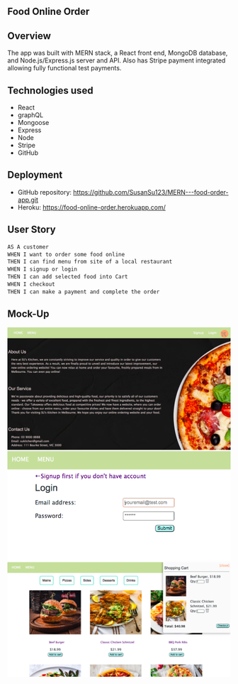 ## Food Online Order

## Overview

 The app was built with MERN stack, a React front end, MongoDB database, and Node.js/Express.js server and API. Also has Stripe payment integrated allowing fully functional test payments.

## Technologies used
* React
* graphQL
* Mongoose
* Express
* Node 
* Stripe
* GitHub 


## Deployment
* GitHub repository: https://github.com/SusanSu123/MERN---food-order-app.git
* Heroku: https://food-online-order.herokuapp.com/



## User Story

```md
AS A customer
WHEN I want to order some food online
THEN I can find menu from site of a local restaurant
WHEN I signup or login 
THEN I can add selected food into Cart
WHEN I checkout
THEN I can make a payment and complete the order


```


## Mock-Up
![Screenshot](./Assets/demo1.png)
![Screenshot](./Assets/demo2.png)
![Screenshot](./Assets/demo3.png)
